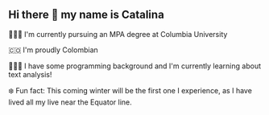## Hi there 👋 my name is Catalina
👩🏻‍🎓 I'm currently pursuing an MPA degree at Columbia University

🇨🇴 I'm proudly Colombian

👩🏻‍💻 I have some programming background and I'm currently learning about text analysis!

❄️ Fun fact: This coming winter will be the first one I experience, as I have lived all my live near the Equator line. 

